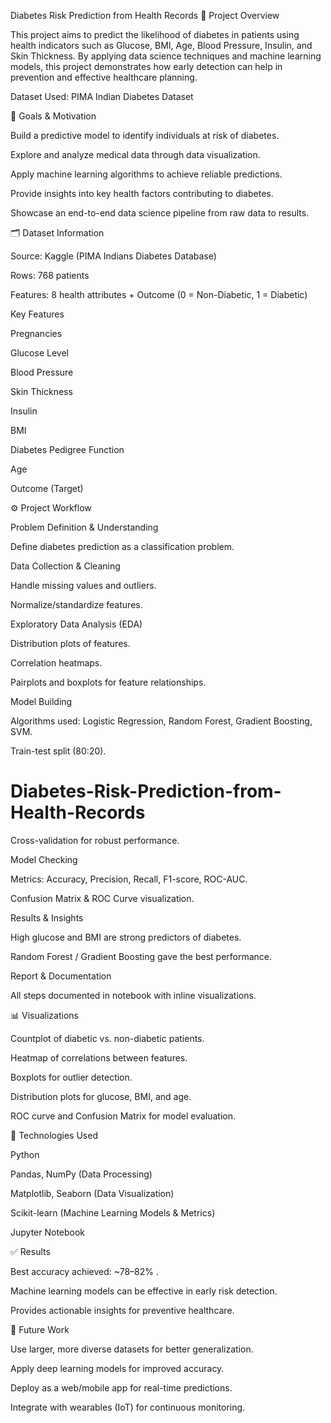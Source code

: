 Diabetes Risk Prediction from Health Records
📌 Project Overview

This project aims to predict the likelihood of diabetes in patients using health indicators such as Glucose, BMI, Age, Blood Pressure, Insulin, and Skin Thickness. By applying data science techniques and machine learning models, this project demonstrates how early detection can help in prevention and effective healthcare planning.

Dataset Used: PIMA Indian Diabetes Dataset

🎯 Goals & Motivation

Build a predictive model to identify individuals at risk of diabetes.

Explore and analyze medical data through data visualization.

Apply machine learning algorithms to achieve reliable predictions.

Provide insights into key health factors contributing to diabetes.

Showcase an end-to-end data science pipeline from raw data to results.

🗂 Dataset Information

Source: Kaggle (PIMA Indians Diabetes Database)

Rows: 768 patients

Features: 8 health attributes + Outcome (0 = Non-Diabetic, 1 = Diabetic)

Key Features

Pregnancies

Glucose Level

Blood Pressure

Skin Thickness

Insulin

BMI

Diabetes Pedigree Function

Age

Outcome (Target)

⚙️ Project Workflow

Problem Definition & Understanding

Define diabetes prediction as a classification problem.

Data Collection & Cleaning

Handle missing values and outliers.

Normalize/standardize features.

Exploratory Data Analysis (EDA)

Distribution plots of features.

Correlation heatmaps.

Pairplots and boxplots for feature relationships.

Model Building

Algorithms used: Logistic Regression, Random Forest, Gradient Boosting, SVM.

Train-test split (80:20).
# Diabetes-Risk-Prediction-from-Health-Records
Cross-validation for robust performance.

Model Checking

Metrics: Accuracy, Precision, Recall, F1-score, ROC-AUC.

Confusion Matrix & ROC Curve visualization.

Results & Insights

High glucose and BMI are strong predictors of diabetes.

Random Forest / Gradient Boosting gave the best performance.

Report & Documentation

All steps documented in notebook with inline visualizations.

📊 Visualizations

Countplot of diabetic vs. non-diabetic patients.

Heatmap of correlations between features.

Boxplots for outlier detection.

Distribution plots for glucose, BMI, and age.

ROC curve and Confusion Matrix for model evaluation.

🚀 Technologies Used

Python

Pandas, NumPy (Data Processing)

Matplotlib, Seaborn (Data Visualization)

Scikit-learn (Machine Learning Models & Metrics)

Jupyter Notebook

✅ Results

Best accuracy achieved: ~78–82% .

Machine learning models can be effective in early risk detection.

Provides actionable insights for preventive healthcare.

🔮 Future Work

Use larger, more diverse datasets for better generalization.

Apply deep learning models for improved accuracy.

Deploy as a web/mobile app for real-time predictions.

Integrate with wearables (IoT) for continuous monitoring.
